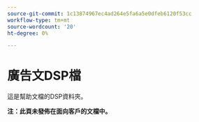 ```yaml
---
source-git-commit: 1c13874967ec4ad264e5fa6a5e0dfeb6120f53cc
workflow-type: tm+mt
source-wordcount: '20'
ht-degree: 0%

---
```

# 廣告文DSP檔

這是幫助文檔的DSP資料夾。

**注：此頁未發佈在面向客戶的文檔中。**
